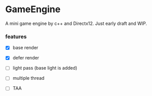 # GameEngine

A mini game engine by c++ and Directx12. Just early draft and WIP.

### features
- [x] base render
  
- [x] defer render

- [ ] light pass (base light is added)

- [ ] multiple thread

- [ ] TAA
